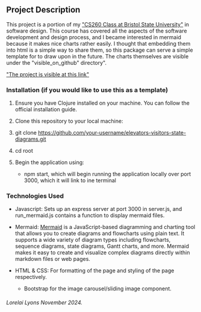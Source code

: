 ## __Project Description__

This project is a portion of my ["CS260 Class at Bristol State University"](http://cisweb.bristolcc.edu/~ik/) in software design. This course has covered all the aspects of the software development and design process, and I became interested in mermaid because it makes nice charts rather easily. I thought that embedding them into html is a simple way to share them, so this package can serve a simple template for to draw upon in the future. The charts themselves are visible under the "visible_on_github" directory".
  
["The project is visible at this link"](https://thefakelorlyons.github.io/elevators-visitors-state-diagrams/)

### __Installation (if you would like to use this as a template)__

1. Ensure you have Clojure installed on your machine. You can follow the official installation guide.

2. Clone this repository to your local machine:

3. git clone https://github.com/your-username/elevators-visitors-state-diagrams.git

4. cd root

5. Begin the application using:
    - npm start, which will begin running the application locally over port 3000, which it will link to ine terminal

### __Technologies Used__

- Javascript: Sets up an express server at port 3000 in server.js, and run_mermaid.js contains a function to display mermaid files.

- Mermaid: [Mermaid](https://mermaid-js.github.io/mermaid/#/) is a JavaScript-based diagramming and charting tool that allows you to create diagrams and flowcharts using plain text. It supports a wide variety of diagram types including flowcharts, sequence diagrams, state diagrams, Gantt charts, and more. Mermaid makes it easy to create and visualize complex diagrams directly within markdown files or web pages.

- HTML & CSS: For formatting of the page and styling of the page respectively.
    - Bootstrap for the image carousel/sliding image component.

###### Lorelai Lyons November 2024.
